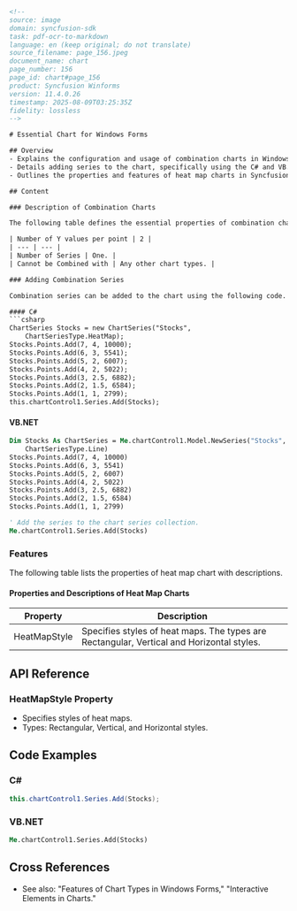 ```html
<!-- 
source: image
domain: syncfusion-sdk
task: pdf-ocr-to-markdown
language: en (keep original; do not translate)
source_filename: page_156.jpeg
document_name: chart
page_number: 156
page_id: chart#page_156
product: Syncfusion Winforms
version: 11.4.0.26
timestamp: 2025-08-09T03:25:35Z
fidelity: lossless
-->

# Essential Chart for Windows Forms

## Overview
- Explains the configuration and usage of combination charts in Windows Forms.
- Details adding series to the chart, specifically using the C# and VB.NET code snippets.
- Outlines the properties and features of heat map charts in Syncfusion Winforms.

## Content

### Description of Combination Charts

The following table defines the essential properties of combination charts:

| Number of Y values per point | 2 |
| --- | --- |
| Number of Series | One. |
| Cannot be Combined with | Any other chart types. |

### Adding Combination Series

Combination series can be added to the chart using the following code.

#### C#
```csharp
ChartSeries Stocks = new ChartSeries("Stocks", 
    ChartSeriesType.HeatMap);
Stocks.Points.Add(7, 4, 10000);
Stocks.Points.Add(6, 3, 5541);
Stocks.Points.Add(5, 2, 6007);
Stocks.Points.Add(4, 2, 5022);
Stocks.Points.Add(3, 2.5, 6882);
Stocks.Points.Add(2, 1.5, 6584);
Stocks.Points.Add(1, 1, 2799);
this.chartControl1.Series.Add(Stocks);
```

#### VB.NET
```vb
Dim Stocks As ChartSeries = Me.chartControl1.Model.NewSeries("Stocks", 
    ChartSeriesType.Line)
Stocks.Points.Add(7, 4, 10000)
Stocks.Points.Add(6, 3, 5541)
Stocks.Points.Add(5, 2, 6007)
Stocks.Points.Add(4, 2, 5022)
Stocks.Points.Add(3, 2.5, 6882)
Stocks.Points.Add(2, 1.5, 6584)
Stocks.Points.Add(1, 1, 2799)

' Add the series to the chart series collection.
Me.chartControl1.Series.Add(Stocks)
```

### Features

The following table lists the properties of heat map chart with descriptions.

#### Properties and Descriptions of Heat Map Charts
| Property          | Description |
| ---               | ---         |
| HeatMapStyle      | Specifies styles of heat maps. The types are Rectangular, Vertical and Horizontal styles. |

## API Reference

### HeatMapStyle Property
- Specifies styles of heat maps.
- Types: Rectangular, Vertical, and Horizontal styles.

## Code Examples

### C#
```csharp
this.chartControl1.Series.Add(Stocks);
```

### VB.NET
```vb
Me.chartControl1.Series.Add(Stocks)
```

## Cross References
- See also: "Features of Chart Types in Windows Forms," "Interactive Elements in Charts."

<!-- tags: [Syncfusion Winforms, Chart, HeatMapStyle, CombinationSeries, EssentialChart] keywords: [C#, VB.NET, series, chartControl, properties, HeatMapStyle, chart series] -->
```